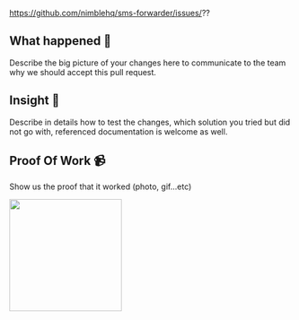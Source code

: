https://github.com/nimblehq/sms-forwarder/issues/??

## What happened 👀

Describe the big picture of your changes here to communicate to the team why we should accept this pull request. 
 
## Insight 📝

Describe in details how to test the changes, which solution you tried but did not go with, referenced documentation is welcome as well.
 
## Proof Of Work 📹

Show us the proof that it worked (photo, gif...etc)

<img src="URL_GOES_HERE" width=200 />
